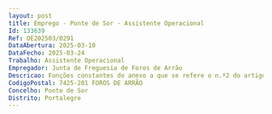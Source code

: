 ```yaml
--- 
layout: post
title: Emprego - Ponte de Sor - Assistente Operacional
Id: 133639
Ref: OE202503/0291
DataAbertura: 2025-03-10
DataFecho: 2025-03-24
Trabalho: Assistente Operacional
Empregador: Junta de Freguesia de Foros de Arrão
Descricao: Funções constantes do anexo a que se refere o n.º2 do artigo 88.º da LTFP, às quais corresponde o grau 1 de complexidade funcional na carreira categoria de assistente operacional, e nomeadamente as seguintes  tarefas  Assegurar a limpeza e conservação das instalações  Colaborar eventualmente nos trabalhos auxiliares de montagem, desmontagem e conservação de equipamentos  Auxiliar a execução de cargas e descargas  Realizar tarefas de arrumação e distribuição  Executar outras tarefas simples, não especificadas, de caráter  manual e exigindo principalmente esforço físico e conhecimentos práticos.
CodigoPostal: 7425-201 FOROS DE ARRÃO
Concelho: Ponte de Sor
Distrito: Portalegre
--- 
```

